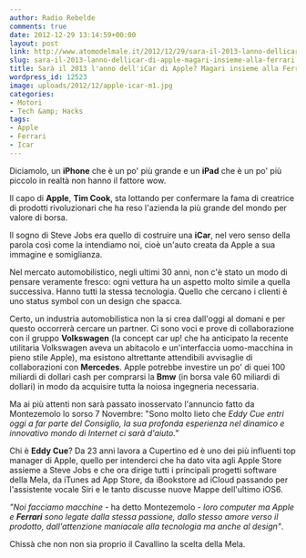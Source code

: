 ```yaml
---
author: Radio Rebelde
comments: true
date: 2012-12-29 13:14:59+00:00
layout: post
link: http://www.atomodelmale.it/2012/12/29/sara-il-2013-lanno-dellicar-di-apple-magari-insieme-alla-ferrari/
slug: sara-il-2013-lanno-dellicar-di-apple-magari-insieme-alla-ferrari
title: Sarà il 2013 l'anno dell'iCar di Apple? Magari insieme alla Ferrari?
wordpress_id: 12523
image: uploads/2012/12/apple-icar-m1.jpg
categories:
- Motori
- Tech &amp; Hacks
tags:
- Apple
- Ferrari
- Icar
---
```


Diciamolo, un **iPhone** che è un po' più grande e un **iPad** che è un po' più piccolo in realtà non hanno il fattore wow.

Il capo di **Apple**, **Tim Cook**, sta lottando per confermare la fama di creatrice di prodotti rivoluzionari che ha reso l'azienda la più grande del mondo per valore di borsa.

Il sogno di Steve Jobs era quello di costruire una **iCar**, nel vero senso della parola così come la intendiamo noi, cioè un'auto creata da Apple a sua immagine e somiglianza.

Nel mercato automobilistico, negli ultimi 30 anni, non c'è stato un modo di pensare veramente fresco: ogni vettura ha un aspetto molto simile a quella successiva. Hanno tutti la stessa tecnologia. Quello che cercano i clienti è uno status symbol con un design che spacca.

Certo, un industria automobilistica non la si crea dall'oggi al domani e per questo occorrerà cercare un partner. Ci sono voci e prove di collaborazione con il gruppo **Volkswagen** (la concept car up! che ha anticipato la recente utilitaria Volkswagen aveva un abitacolo e un'interfaccia uomo-macchina in pieno stile Apple), ma esistono altrettante attendibili avvisaglie di collaborazioni con **Mercedes**. Apple potrebbe investire un po' di quei 100 miliardi di dollari cash per comprarsi la **Bmw** (in borsa vale 60 miliardi di dollari) in modo da acquisire tutta la noiosa ingegneria necessaria.

Ma ai più attenti non sarà passato inosservato l'annuncio fatto da Montezemolo lo sorso 7 Novembre: "Sono molto lieto che _Eddy Cue entri oggi a far parte del Consiglio, la sua profonda esperienza nel dinamico e innovativo mondo di Internet ci sarà d'aiuto."_

Chi è **Eddy Cue**? Da 23 anni lavora a Cupertino ed è uno dei più influenti top manager di Apple, quello per intenderci che ha dato vita agli Apple Store assieme a Steve Jobs e che ora dirige tutti i principali progetti software della Mela, da iTunes ad App Store, da iBookstore ad iCloud passando per l'assistente vocale Siri e le tanto discusse nuove Mappe dell'ultimo iOS6.

_"Noi facciamo macchine_ - ha detto Montezemolo - _loro computer ma Apple e **Ferrari** sono legate dalla stessa passione, dallo stesso amore verso il prodotto, dall'attenzione maniacale alla tecnologia ma anche al design"_.

Chissà che non non sia proprio il Cavallino la scelta della Mela.
